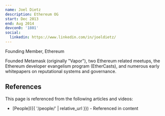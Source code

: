 ```yaml
---
name: Joel Dietz
description: Ethereum OG
start: Dec 2013
end: Aug 2014
devcon0: '1801'
social:
  linkedin: https://www.linkedin.com/in/joeldietz/
---
```

Founding Member, Ethereum

Founded Metamask (originally "Vapor"), two Ethereum related meetups, the Ethereum developer evangelism program (EtherCasts), and numerous early whitepapers on reputational systems and governance. 


## References

This page is referenced from the following articles and videos:

- [People]({{ '/people/' | relative_url }}) - Referenced in content